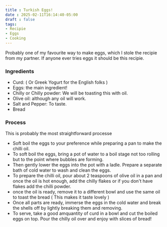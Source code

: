 ```yaml
---
title : Turkish Eggs!
date : 2025-02-11T16:14:40-05:00
draft : false
tags:
- Recipie
- Eggs
- Cooking
---
```



Probably one of my favourite way to make eggs, which I stole the recipie from my partner. If anyone ever tries eggs it should be this recipie.

### Ingredients

- Curd: ( Or Greek Yogurt for the English folks )
- Eggs: the main ingredient!
- Chilly or Chilly powder: We will be toasting this with oil.
- Olive oil: although any oil will work.
- Salt and Pepper: To taste.
- Bread

### Process

This is probably the most straightforward processe
- Soft boil the eggs to your preference while preparing a pan to make the chilli oil.
- To soft boil the eggs, bring a pot of water to a boil stage not too rolling but to the point where bubbles are forming.
- Then gently lower the eggs into the pot with a ladle. Prepare a separate bath of cold water to wash and clean the eggs.
- To prepare the chilli oil, pour about 2 teaspoons of olive oil in a pan and once the oil is hot enough, add the chilly flakes or if you don't have flakes add the chilli powder.
- once the oil is ready, remove it to a different bowl and use the same oil to toast the bread ( This makes it taste lovely )
- Once all parts are ready, immerse the eggs in the cold water and break the shells off by lightly breaking them and removing.
- To serve, take a good amquantity of curd in a bowl and cut the boiled eggs on top. Pour the chilly oil over and enjoy with slices of bread!
